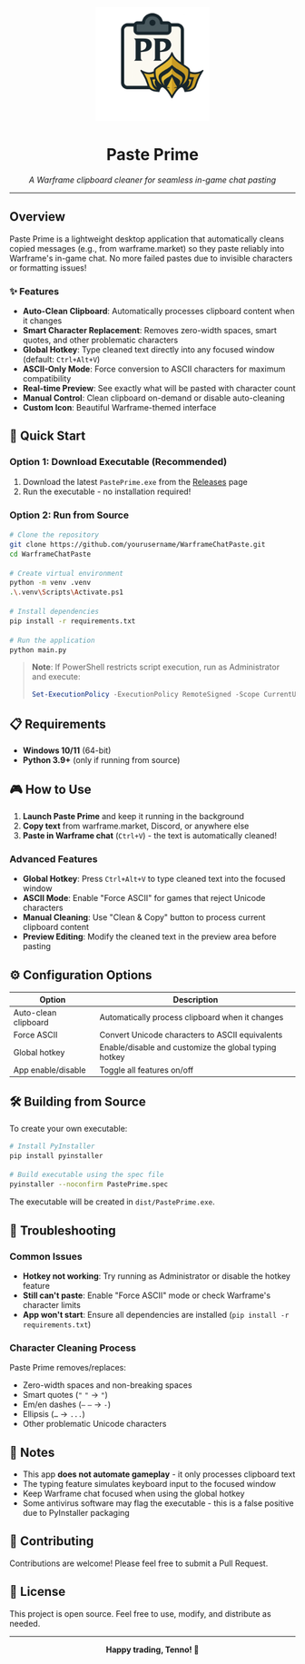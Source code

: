 <div align="center">
  <img src="assets/PastePrime.png" alt="Paste Prime Logo" width="200"/>
  
  # Paste Prime
  
  *A Warframe clipboard cleaner for seamless in-game chat pasting*
</div>

---

## Overview

Paste Prime is a lightweight desktop application that automatically cleans copied messages (e.g., from warframe.market) so they paste reliably into Warframe's in-game chat. No more failed pastes due to invisible characters or formatting issues!

### ✨ Features

- **Auto-Clean Clipboard**: Automatically processes clipboard content when it changes
- **Smart Character Replacement**: Removes zero-width spaces, smart quotes, and other problematic characters
- **Global Hotkey**: Type cleaned text directly into any focused window (default: `Ctrl+Alt+V`)
- **ASCII-Only Mode**: Force conversion to ASCII characters for maximum compatibility
- **Real-time Preview**: See exactly what will be pasted with character count
- **Manual Control**: Clean clipboard on-demand or disable auto-cleaning
- **Custom Icon**: Beautiful Warframe-themed interface

## 🚀 Quick Start

### Option 1: Download Executable (Recommended)

1. Download the latest `PastePrime.exe` from the [Releases](../../releases) page
2. Run the executable - no installation required!

### Option 2: Run from Source

```bash
# Clone the repository
git clone https://github.com/yourusername/WarframeChatPaste.git
cd WarframeChatPaste

# Create virtual environment
python -m venv .venv
.\.venv\Scripts\Activate.ps1

# Install dependencies
pip install -r requirements.txt

# Run the application
python main.py
```

> **Note**: If PowerShell restricts script execution, run as Administrator and execute:
>
> ```powershell
> Set-ExecutionPolicy -ExecutionPolicy RemoteSigned -Scope CurrentUser
> ```

## 📋 Requirements

- **Windows 10/11** (64-bit)
- **Python 3.9+** (only if running from source)

## 🎮 How to Use

1. **Launch Paste Prime** and keep it running in the background
2. **Copy text** from warframe.market, Discord, or anywhere else
3. **Paste in Warframe chat** (`Ctrl+V`) - the text is automatically cleaned!

### Advanced Features

- **Global Hotkey**: Press `Ctrl+Alt+V` to type cleaned text into the focused window
- **ASCII Mode**: Enable "Force ASCII" for games that reject Unicode characters
- **Manual Cleaning**: Use "Clean & Copy" button to process current clipboard content
- **Preview Editing**: Modify the cleaned text in the preview area before pasting

## ⚙️ Configuration Options

| Option               | Description                                           |
| -------------------- | ----------------------------------------------------- |
| Auto-clean clipboard | Automatically process clipboard when it changes       |
| Force ASCII          | Convert Unicode characters to ASCII equivalents       |
| Global hotkey        | Enable/disable and customize the global typing hotkey |
| App enable/disable   | Toggle all features on/off                            |

## 🛠️ Building from Source

To create your own executable:

```bash
# Install PyInstaller
pip install pyinstaller

# Build executable using the spec file
pyinstaller --noconfirm PastePrime.spec
```

The executable will be created in `dist/PastePrime.exe`.

## 🔧 Troubleshooting

### Common Issues

- **Hotkey not working**: Try running as Administrator or disable the hotkey feature
- **Still can't paste**: Enable "Force ASCII" mode or check Warframe's character limits
- **App won't start**: Ensure all dependencies are installed (`pip install -r requirements.txt`)

### Character Cleaning Process

Paste Prime removes/replaces:

- Zero-width spaces and non-breaking spaces
- Smart quotes (`"` `"` → `"`)
- Em/en dashes (`—` `–` → `-`)
- Ellipsis (`…` → `...`)
- Other problematic Unicode characters

## 📝 Notes

- This app **does not automate gameplay** - it only processes clipboard text
- The typing feature simulates keyboard input to the focused window
- Keep Warframe chat focused when using the global hotkey
- Some antivirus software may flag the executable - this is a false positive due to PyInstaller packaging

## 🤝 Contributing

Contributions are welcome! Please feel free to submit a Pull Request.

## 📄 License

This project is open source. Feel free to use, modify, and distribute as needed.

---

<div align="center">
  <strong>Happy trading, Tenno! 🎯</strong>
</div>

